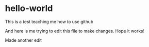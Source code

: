 # hello-world
This is a test teaching me how to use github

And here is me trying to edit this file to make changes.
Hope it works!

Made another edit
